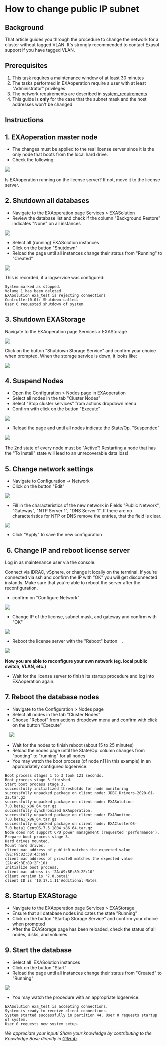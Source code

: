 # How to change public IP subnet 
## Background

That article guides you through the procedure to change the network for a cluster without tagged VLAN. It's strongly recommended to contact Exasol support if you have tagged VLAN.

## Prerequisites

1. This task requires a maintenance window of at least 30 minutes
2. The tasks performed in EXAoperation require a user with at least "Administrator" privileges
3. The network requirements are described in [system_requirements](https://docs-test.exasol.com/6.1/administration/on-premise/installation/system_requirements.htm)
4. This guide is **only** for the case that the subnet mask and the host addresses won't be changed

## Instructions

## 1. EXAoperation master node

* The changes must be applied to the real license server since it is the only node that boots from the local hard drive.
* Check the following:

![](images/1.1_Check__EXAoperation.PNG) 

Is EXAoperation running on the license server? If not, move it to the license server.

## 2. Shutdown all databases

* Navigate to the EXAoperation page Services > EXASolution
* Review the database list and check if the column "Background Restore" indicates "None" on all instances

![](images/2.1_Shutdown_DB.PNG)

* Select all (running) EXASolution instances
* Click on the button "Shutdown"
* Reload the page until all instances change their status from "Running" to "Created"

![](images/2.2_DB_offline.PNG)

This is recorded, if a logservice was configured: 

```
System marked as stopped.  
Volume 1 has been deleted.  
EXASolution exa_test is rejecting connections  
Controller(0.0): Shutdown called.  
User 0 requested shutdown of system
```
## 3. Shutdown EXAStorage

Navigate to the EXAoperation page Services > EXAStorage 

![](images/3.1_shutdown_Storage.PNG)  

Click on the button "Shutdown Storage Service" and confirm your choice when prompted. When the storage service is down, it looks like:

![](images/3.2_Storage_Offline.PNG)

## 4. Suspend Nodes

* Open the Configuration > Nodes page in EXAoperation
* Select all nodes in the tab "Cluster Nodes"
* Select "Stop cluster services" from actions dropdown menu
* Confirm with click on the button "Execute"

![](images/4.1_suspend_nodes.PNG)  

* Reload the page and until all nodes indicate the State/Op. "Suspended"

![](images/4.2_nodes_suspended.PNG)  

The 2nd state of every node must be "Active"! Restarting a node that has the "To Install" state will lead to an unrecoverable data loss!

## 5. Change network settings

* Navigate to Configuration -> Network
* Click on the button "Edit"

![](images/5.1_edit_Network.PNG)

* Fill in the characteristics of the new network in Fields "Public Network", "Gateway", "NTP Server 1", "DNS Server 1". If there are no characteristics for NTP or DNS remove the entries, that the field is clear.

![](images/5.2.network_edited.PNG)

* Click "Apply" to save the new configuration

##  6. Change IP and reboot license server

Log in as maintenance user via the console.

Connect via iDRAC, vSphere, or change it locally on the terminal. If you're connected via ssh and confirm the IP with "OK" you will get disconnected instantly. Make sure that you're able to reboot the server after the reconfiguration.

* confirm on "Configure Network"

![](images/6.1_change_IP_LIC.PNG)

* Change IP of the license, subnet mask, and gateway and confirm with "OK"

![](images/6.2_change_IP.PNG)

* Reboot the license server with the "Reboot" button .

![](images/6.3_Reboot.PNG) 

**Now you are able to reconfigure your own network (eg. local public switch, VLAN, etc.)** 

* Wait for the license server to finish its startup procedure and log into EXAoperation again.

## 7. Reboot the database nodes

* Navigate to the Configuration > Nodes page
* Select all nodes in the tab "Cluster Nodes"
* Choose "Reboot" from actions dropdown menu and confirm with click on the button "Execute"

 ![](images/7.1_Reboot_nodes.PNG)

* Wait for the nodes to finish reboot (about 15 to 25 minutes)
* Reload the nodes page until the State/Op. column changes from "booting" to "running" for all nodes
* You may watch the boot process (of node n11 in this example) in an appropriately configured logservice:


```
Boot process stages 1 to 3 took 121 seconds.  
Boot process stage 3 finished.  
Start boot process stage 3.  
successfully initialized thresholds for node monitoring  
successfully unpacked package on client node: JDBC_Drivers-2020-01-22.tar.gz  
successfully unpacked package on client node: EXASolution-7.0.beta1_x86_64.tar.gz  
successfully synchronized EXAoperation.  
successfully unpacked package on client node: EXARuntime-7.0.beta1_x86_64.tar.gz  
successfully unpacked package on client node: EXAClusterOS-7.0.beta1_CentOS-7.5.1804_x86_64.tar.gz  
Node does not support CPU power management (requested 'performance').  
Prepare boot process stage 3.  
Hard drives mounted.  
Mount hard drives.  
client mac address of public0 matches the expected value (9E:F9:82:38:43:69)  
client mac address of private0 matches the expected value (2A:A9:8E:89:2F:10)  
Initialize boot process.  
client mac adress is '2A:A9:8E:89:2F:10'  
client version is '7.0.beta1'  
client ID is '10.17.1.11'Additional Notes
```
## 8. Startup EXAStorage

* Navigate to the EXAoperation page Services > EXAStorage
* Ensure that all database nodes indicates the state "Running"
* Click on the button "Startup Storage Service" and confirm your choice when prompted
* After the EXAStorage page has been reloaded, check the status of all nodes, disks, and volumes

## 9. Start the database

* Select all  EXASolution instances
* Click on the button "Start"
* Reload the page until all instances change their status from "Created" to "Running"

![](images/8.1_Start_DB.PNG)

* You may watch the procedure with an appropriate logservice:


```
EXASolution exa_test is accepting connections. 
System is ready to receive client connections. 
System started successfully in partition 44. User 0 requests startup of system. 
User 0 requests new system setup.
```

*We appreciate your input! Share your knowledge by contributing to the Knowledge Base directly in [GitHub](https://github.com/exasol/public-knowledgebase).* 